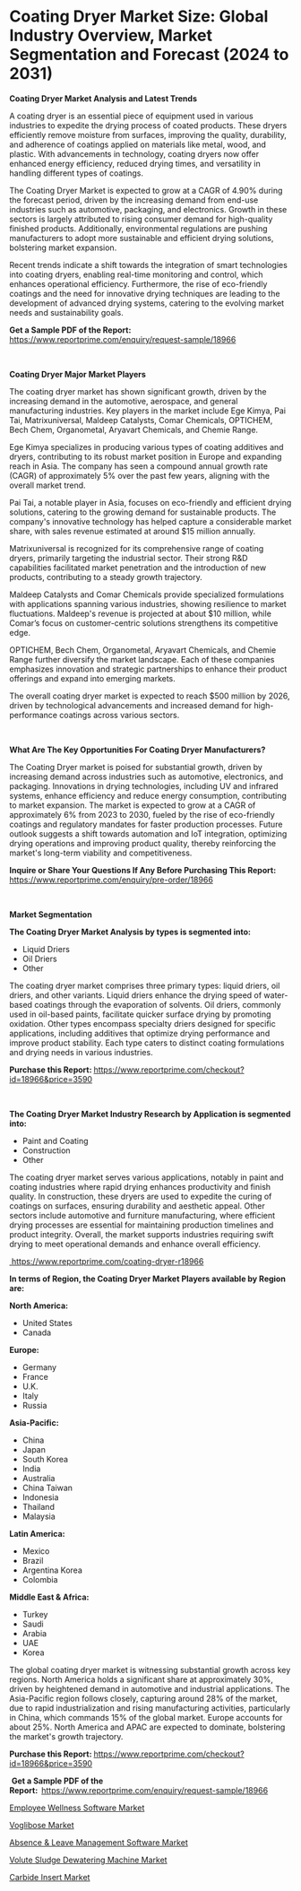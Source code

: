 <p><h1>Coating Dryer Market Size: Global Industry Overview, Market Segmentation and Forecast (2024 to 2031)</h1></p><p><strong>Coating Dryer Market Analysis and Latest Trends</strong></p>
<p><p>A coating dryer is an essential piece of equipment used in various industries to expedite the drying process of coated products. These dryers efficiently remove moisture from surfaces, improving the quality, durability, and adherence of coatings applied on materials like metal, wood, and plastic. With advancements in technology, coating dryers now offer enhanced energy efficiency, reduced drying times, and versatility in handling different types of coatings.</p><p>The Coating Dryer Market is expected to grow at a CAGR of 4.90% during the forecast period, driven by the increasing demand from end-use industries such as automotive, packaging, and electronics. Growth in these sectors is largely attributed to rising consumer demand for high-quality finished products. Additionally, environmental regulations are pushing manufacturers to adopt more sustainable and efficient drying solutions, bolstering market expansion.</p><p>Recent trends indicate a shift towards the integration of smart technologies into coating dryers, enabling real-time monitoring and control, which enhances operational efficiency. Furthermore, the rise of eco-friendly coatings and the need for innovative drying techniques are leading to the development of advanced drying systems, catering to the evolving market needs and sustainability goals.</p></p>
<p><strong>Get a Sample PDF of the Report:&nbsp;</strong> <a href="https://www.reportprime.com/enquiry/request-sample/18966?utm_campaign=62&utm_medium=2&utm_source=Github&utm_content=ia&utm_term=22112024&utm_id=coating-dryer">https://www.reportprime.com/enquiry/request-sample/18966</a></p>
<p>&nbsp;</p>
<p><strong>Coating Dryer Major Market Players</strong></p>
<p><p>The coating dryer market has shown significant growth, driven by the increasing demand in the automotive, aerospace, and general manufacturing industries. Key players in the market include Ege Kimya, Pai Tai, Matrixuniversal, Maldeep Catalysts, Comar Chemicals, OPTICHEM, Bech Chem, Organometal, Aryavart Chemicals, and Chemie Range.</p><p>Ege Kimya specializes in producing various types of coating additives and dryers, contributing to its robust market position in Europe and expanding reach in Asia. The company has seen a compound annual growth rate (CAGR) of approximately 5% over the past few years, aligning with the overall market trend.</p><p>Pai Tai, a notable player in Asia, focuses on eco-friendly and efficient drying solutions, catering to the growing demand for sustainable products. The company's innovative technology has helped capture a considerable market share, with sales revenue estimated at around $15 million annually.</p><p>Matrixuniversal is recognized for its comprehensive range of coating dryers, primarily targeting the industrial sector. Their strong R&D capabilities facilitated market penetration and the introduction of new products, contributing to a steady growth trajectory.</p><p>Maldeep Catalysts and Comar Chemicals provide specialized formulations with applications spanning various industries, showing resilience to market fluctuations. Maldeep's revenue is projected at about $10 million, while Comar’s focus on customer-centric solutions strengthens its competitive edge.</p><p>OPTICHEM, Bech Chem, Organometal, Aryavart Chemicals, and Chemie Range further diversify the market landscape. Each of these companies emphasizes innovation and strategic partnerships to enhance their product offerings and expand into emerging markets.</p><p>The overall coating dryer market is expected to reach $500 million by 2026, driven by technological advancements and increased demand for high-performance coatings across various sectors.</p></p>
<p>&nbsp;</p>
<p><strong>What Are The Key Opportunities For Coating Dryer Manufacturers?</strong></p>
<p><p>The Coating Dryer market is poised for substantial growth, driven by increasing demand across industries such as automotive, electronics, and packaging. Innovations in drying technologies, including UV and infrared systems, enhance efficiency and reduce energy consumption, contributing to market expansion. The market is expected to grow at a CAGR of approximately 6% from 2023 to 2030, fueled by the rise of eco-friendly coatings and regulatory mandates for faster production processes. Future outlook suggests a shift towards automation and IoT integration, optimizing drying operations and improving product quality, thereby reinforcing the market's long-term viability and competitiveness.</p></p>
<p><strong>Inquire or Share Your Questions If Any Before Purchasing This Report:</strong> <a href="https://www.reportprime.com/enquiry/pre-order/18966?utm_campaign=62&utm_medium=2&utm_source=Github&utm_content=ia&utm_term=22112024&utm_id=coating-dryer">https://www.reportprime.com/enquiry/pre-order/18966</a></p>
<p>&nbsp;</p>
<p><strong>Market Segmentation</strong></p>
<p><strong>The Coating Dryer Market Analysis by types is segmented into:</strong></p>
<p><ul><li>Liquid Driers</li><li>Oil Driers</li><li>Other</li></ul></p>
<p><p>The coating dryer market comprises three primary types: liquid driers, oil driers, and other variants. Liquid driers enhance the drying speed of water-based coatings through the evaporation of solvents. Oil driers, commonly used in oil-based paints, facilitate quicker surface drying by promoting oxidation. Other types encompass specialty driers designed for specific applications, including additives that optimize drying performance and improve product stability. Each type caters to distinct coating formulations and drying needs in various industries.</p></p>
<p><strong>Purchase this Report:&nbsp;</strong><a href="https://www.reportprime.com/checkout?id=18966&price=3590&utm_campaign=62&utm_medium=2&utm_source=Github&utm_content=ia&utm_term=22112024&utm_id=coating-dryer">https://www.reportprime.com/checkout?id=18966&price=3590</a></p>
<p>&nbsp;</p>
<p><strong>The Coating Dryer Market Industry Research by Application is segmented into:</strong></p>
<p><ul><li>Paint and Coating</li><li>Construction</li><li>Other</li></ul></p>
<p><p>The coating dryer market serves various applications, notably in paint and coating industries where rapid drying enhances productivity and finish quality. In construction, these dryers are used to expedite the curing of coatings on surfaces, ensuring durability and aesthetic appeal. Other sectors include automotive and furniture manufacturing, where efficient drying processes are essential for maintaining production timelines and product integrity. Overall, the market supports industries requiring swift drying to meet operational demands and enhance overall efficiency.</p></p>
<p><a href="https://www.reportprime.com/coating-dryer-r18966?utm_campaign=62&utm_medium=2&utm_source=Github&utm_content=ia&utm_term=22112024&utm_id=coating-dryer">&nbsp;https://www.reportprime.com/coating-dryer-r18966</a></p>
<p><strong>In terms of Region, the Coating Dryer Market Players available by Region are:</strong></p>
<p>
    <p> <strong> North America: </strong>
        <ul>
            <li>United States</li>
            <li>Canada</li>
        </ul>
        </p> 
    <p> <strong> Europe: </strong>
        <ul>
            <li>Germany</li>
            <li>France</li>
            <li>U.K.</li>
            <li>Italy</li>
            <li>Russia</li>
        </ul>
        </p> 
    <p> <strong> Asia-Pacific: </strong>
        <ul>
            <li>China</li>
            <li>Japan</li>
            <li>South Korea</li>
            <li>India</li>
            <li>Australia</li>
            <li>China Taiwan</li>
            <li>Indonesia</li>
            <li>Thailand</li>
            <li>Malaysia</li>
        </ul>
        </p> 
    <p> <strong> Latin America: </strong>
        <ul>
            <li>Mexico</li>
            <li>Brazil</li>
            <li>Argentina Korea</li>
            <li>Colombia</li>
        </ul>
        </p> 
    <p> <strong> Middle East & Africa: </strong>
        <ul>
            <li>Turkey</li>
            <li>Saudi</li>
            <li>Arabia</li>
            <li>UAE</li>
            <li>Korea</li>
        </ul>
    </p>
    </p>
<p><p>The global coating dryer market is witnessing substantial growth across key regions. North America holds a significant share at approximately 30%, driven by heightened demand in automotive and industrial applications. The Asia-Pacific region follows closely, capturing around 28% of the market, due to rapid industrialization and rising manufacturing activities, particularly in China, which commands 15% of the global market. Europe accounts for about 25%. North America and APAC are expected to dominate, bolstering the market's growth trajectory.</p></p>
<p><strong>Purchase this Report: </strong><a href="https://www.reportprime.com/checkout?id=18966&price=3590&utm_campaign=62&utm_medium=2&utm_source=Github&utm_content=ia&utm_term=22112024&utm_id=coating-dryer">https://www.reportprime.com/checkout?id=18966&price=3590</a></p>
<p>&nbsp;<strong>Get a Sample PDF of the Report:&nbsp;&nbsp;</strong><a href="https://www.reportprime.com/enquiry/request-sample/18966?utm_campaign=62&utm_medium=2&utm_source=Github&utm_content=ia&utm_term=22112024&utm_id=coating-dryer">https://www.reportprime.com/enquiry/request-sample/18966</a></p>
<p><strong></strong></p>
<p><p><a href="https://www.linkedin.com/pulse/global-employee-wellness-software-market-size-2024-2031-insights-hqtne?utm_campaign=62&utm_medium=2&utm_source=Github&utm_content=ia&utm_term=22112024&utm_id=coating-dryer">Employee Wellness Software Market</a></p><p><a href="https://issuu.com/reportprime-2/docs/voglibose-market-size-2030.pptx_20047662ebda40?utm_campaign=62&utm_medium=2&utm_source=Github&utm_content=ia&utm_term=22112024&utm_id=coating-dryer">Voglibose Market</a></p><p><a href="https://www.linkedin.com/pulse/analyzing-absence-leave-management-software-market-growth-xxyoe?utm_campaign=62&utm_medium=2&utm_source=Github&utm_content=ia&utm_term=22112024&utm_id=coating-dryer">Absence & Leave Management Software Market</a></p><p><a href="https://github.com/AshikRahman665/Market-Research-Report-List-1/blob/main/volute-sludge-dewatering-machine-market.md?utm_campaign=62&utm_medium=2&utm_source=Github&utm_content=ia&utm_term=22112024&utm_id=coating-dryer">Volute Sludge Dewatering Machine Market</a></p><p><a href="https://github.com/wileonie19657/Market-Research-Report-List-1/blob/main/carbide-insert-market.md?utm_campaign=62&utm_medium=2&utm_source=Github&utm_content=ia&utm_term=22112024&utm_id=coating-dryer">Carbide Insert Market</a></p></p>